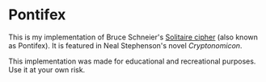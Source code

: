 Pontifex
========

This is my implementation of Bruce Schneier's
[Solitaire cipher](https://www.schneier.com/academic/solitaire/)
(also known as Pontifex). It is featured in Neal Stephenson's novel
*Cryptonomicon*.

This implementation was made for educational and recreational purposes.
Use it at your own risk.


